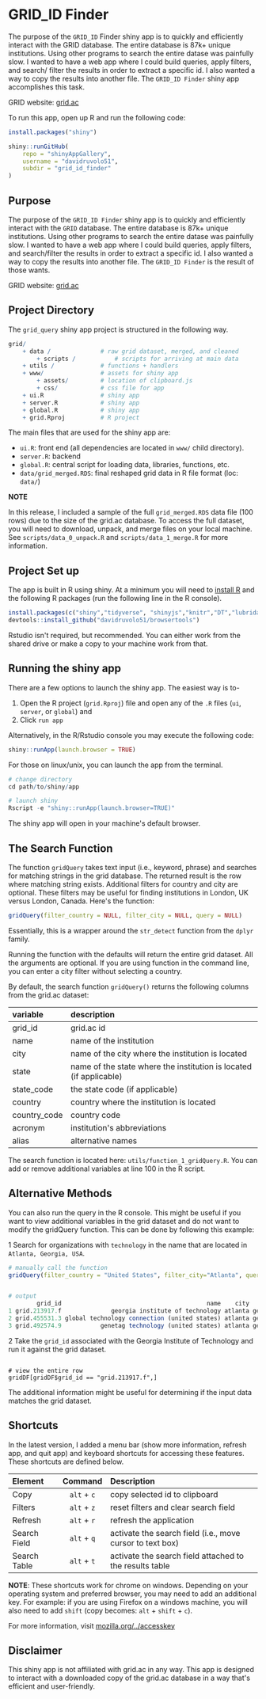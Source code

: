 # GRID_ID Finder

The purpose of the `GRID_ID` Finder shiny app is to quickly and efficiently interact with the GRID database. The entire database is 87k+ unique institutions. Using other programs to search the entire datase was painfully slow. I wanted to have a web app where I could build queries, apply filters, and search/ filter the results in order to extract a specific id. I also wanted a way to copy the results into another file. The `GRID_ID Finder` shiny app accomplishes this task.

GRID website: [grid.ac](https://grid.ac/)

To run this app, open up R and run the following code:

```r
install.packages("shiny")

shiny::runGitHub(
    repo = "shinyAppGallery",
    username = "davidruvolo51", 
    subdir = "grid_id_finder"
)
```

## Purpose

The purpose of the `GRID_ID Finder` shiny app is to quickly and efficiently interact with the `GRID` database. The entire database is 87k+ unique institutions. Using other programs to search the entire datase was painfully slow. I wanted to have a web app where I could build queries, apply filters, and search/filter the results in order to extract a specific id. I also wanted a way to copy the results into another file. The `GRID_ID Finder` is the result of those wants.

GRID website: [grid.ac](https://grid.ac/)

## Project Directory

The `grid_query` shiny app project is structured in the following way.

```r
grid/
    + data /              # raw grid dataset, merged, and cleaned
        + scripts /           # scripts for arriving at main data
    + utils /             # functions + handlers
    + www/                # assets for shiny app
        + assets/         # location of clipboard.js
        + css/            # css file for app
    + ui.R                # shiny app
    + server.R            # shiny app
    + global.R            # shiny app
    + grid.Rproj          # R project
```

The main files that are used for the shiny app are:

- `ui.R`: front end (all dependencies are located in `www/` child directory). 
- `server.R`: backend 
- `global.R`: central script for loading data, libraries, functions, etc.
- `data/grid_merged.RDS`: final reshaped grid data in R file format (loc: `data/`)

**NOTE**

In this release, I included a sample of the full `grid_merged.RDS` data file (100 rows) due to the size of the grid.ac database. To access the full dataset, you will need to download, unpack, and merge files on your local machine. See `scripts/data_0_unpack.R` and `scripts/data_1_merge.R` for more information. 

## Project Set up

The app is built in R using shiny. At a minimum you will need to [install R](https://cran.r-project.org/) and the following R packages (run the following line in the R console). 

```r
install.packages(c("shiny","tidyverse", "shinyjs","knitr","DT","lubridate"))
devtools::install_github("davidruvolo51/browsertools")
```

Rstudio isn't required, but recommended. You can either work from the shared drive or make a copy to your machine work from that.

## Running the shiny app

There are a few options to launch the shiny app. The easiest way is to-

1. Open the R project (`grid.Rproj`) file and open any of the `.R` files (`ui`, `server`, or `global`) and 
2. Click `run app` 

Alternatively, in the R/Rstudio console you may execute the following code:

```r
shiny::runApp(launch.browser = TRUE)
```

For those on linux/unix, you can launch the app from the terminal.

```r
# change directory
cd path/to/shiny/app

# launch shiny
Rscript -e "shiny::runApp(launch.browser=TRUE)"
```

The shiny app will open in your machine's default browser.

## The Search Function

The function `gridQuery` takes text input (i.e., keyword, phrase) and searches for matching strings in the grid database. The returned result is the row where matching string exists. Additional filters for country and city are optional. These filters may be useful for finding institutions in London, UK versus London, Canada. Here's the function:

```r
gridQuery(filter_country = NULL, filter_city = NULL, query = NULL)

```

Essentially, this is a wrapper around the `str_detect` function from the `dplyr` family.

Running the function with the defaults will return the entire grid dataset. All the arguments are optional. If you are using function in the command line, you can enter a city filter without selecting a country.  

By default, the search function `gridQuery()` returns the following columns from the grid.ac dataset:

| variable     | description                                                        |
| :----------- | :----------------------------------------------------------------- |
| grid_id      | grid.ac id                                                         |
| name         | name of the institution                                            |
| city         | name of the city where the institution is located                  |
| state        | name of the state where the institution is located (if applicable) |
| state_code   | the state code (if applicable)                                     |
| country      | country where the institution is located                           |
| country_code | country code                                                       |
| acronym      | institution's abbreviations                                        |
| alias        | alternative names                                                  |

The search function is located here: `utils/function_1_gridQuery.R`. You can add or remove additional variables at line 100 in the R script.

## Alternative Methods

You can also run the query in the R console. This might be useful if you want to view additional variables in the grid dataset and do not want to modify the gridQuery function. This can be done by following this example:

1 Search for organizations with `technology` in the name that are located in `Atlanta, Georgia, USA`.

```r
# manually call the function
gridQuery(filter_country = "United States", filter_city="Atlanta", query = "technology")


# output
        grid_id                                         name    city   state state_code       country country_code acronym        alias
1 grid.213917.f              georgia institute of technology atlanta georgia      us-ga united states           us      gt georgia tech
2 grid.455531.3 global technology connection (united states) atlanta georgia      us-ga united states           us     gtc         <NA>
3 grid.492574.9           genetag technology (united states) atlanta georgia      us-ga united states           us    <NA>         <NA>
```


2 Take the `grid_id` associated with the Georgia Institute of Technology and run it against the grid dataset.

```{r}

# view the entire row
gridDF[gridDF$grid_id == "grid.213917.f",]

```

The additional information might be useful for determining if the input data matches the grid dataset. 

## Shortcuts

In the latest version, I added a menu bar (show more information, refresh app, and quit app) and keyboard shortcuts for accessing these features. These shortcuts are defined below.


| Element      |   Command   | Description                                               |
| :----------- | :---------: | :-------------------------------------------------------- |
| Copy         | `alt` + `c` | copy selected id to clipboard                             |
| Filters      | `alt` + `z` | reset filters and clear search field                      |
| Refresh      | `alt` + `r` | refresh the application                                   |
| Search Field | `alt` + `q` | activate the search field (i.e., move cursor to text box) |
| Search Table | `alt` + `t` | activate the search field attached to the results table   |

**NOTE**: These shortcuts work for chrome on windows. Depending on your operating system and preferred browser, you may need to add an additional key. For example: if you are using Firefox on a windows machine, you will also need to add `shift` (copy becomes: `alt` + `shift` + `c`). 

For more information, visit [mozilla.org/../accesskey](https://developer.mozilla.org/en-US/docs/Web/HTML/Global_attributes/accesskey)

## Disclaimer

This shiny app is not affiliated with grid.ac in any way. This app is designed to interact with a downloaded copy of the grid.ac database in a way that's efficient and user-friendly.